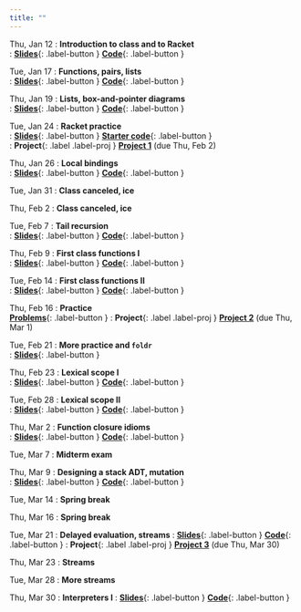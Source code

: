 ```yaml
---
title: ""
---
```


Thu, Jan 12
: **Introduction to class and to Racket**  
: [**Slides**](lectures/pl-lect1-slides.pdf){: .label-button } 
  [**Code**](lectures/pl-lect1-code.rkt){: .label-button }  
	
Tue, Jan 17
: **Functions, pairs, lists**  
: [**Slides**](lectures/pl-lect2-slides.pdf){: .label-button } 
  [**Code**](lectures/pl-lect2-code.rkt){: .label-button }  

Thu, Jan 19
: **Lists, box-and-pointer diagrams**  
: [**Slides**](lectures/pl-lect3-slides.pdf){: .label-button } 
  [**Code**](lectures/pl-lect3-code.rkt){: .label-button }  

Tue, Jan 24
: **Racket practice**  
: [**Slides**](lectures/pl-lect4-slides.pdf){: .label-button } 
  [**Starter code**](lectures/pl-lect4-code.rkt){: .label-button }  
: **Project**{: .label .label-proj } [**Project 1**](projects/proj1) (due Thu, Feb 2)
 
Thu, Jan 26
: **Local bindings**  
: [**Slides**](lectures/pl-lect5-slides.pdf){: .label-button }
  [**Code**](lectures/pl-lect5-code.rkt){: .label-button }  
  
Tue, Jan 31
: **Class canceled, ice**

Thu, Feb 2
: **Class canceled, ice**
  
Tue, Feb 7
: **Tail recursion**  
: [**Slides**](lectures/pl-lect6-slides.pdf){: .label-button }
  [**Code**](lectures/pl-lect6-code-handout.rkt){: .label-button } 
  
Thu, Feb 9
: **First class functions I**  
: [**Slides**](lectures/pl-lect7-slides.pdf){: .label-button }
  [**Code**](lectures/pl-lect7-code-start.rkt){: .label-button } 
  
Tue, Feb 14
: **First class functions II**  
: [**Slides**](lectures/pl-lect8-slides.pdf){: .label-button }
  [**Code**](lectures/pl-lect8-code.rkt){: .label-button } 
  
Thu, Feb 16
: **Practice**  
  [**Problems**](lectures/pl-lect8-code.rkt){: .label-button } 
: **Project**{: .label .label-proj } [**Project 2**](projects/proj2) (due Thu, Mar 1)
  
Tue, Feb 21
: **More practice and `foldr`**  
: [**Slides**](lectures/pl-lect10-slides.pdf){: .label-button }
  
Thu, Feb 23
: **Lexical scope I**  
: [**Slides**](lectures/pl-lect11-slides.pdf){: .label-button }
  [**Code**](lectures/pl-lect11-code.rkt){: .label-button } 
  
Tue, Feb 28
: **Lexical scope II**  
: [**Slides**](lectures/pl-lect12-slides.pdf){: .label-button }
  [**Code**](lectures/pl-lect12-code.rkt){: .label-button } 
  
Thu, Mar 2
: **Function closure idioms**  
: [**Slides**](lectures/pl-lect13-slides.pdf){: .label-button }
  [**Code**](lectures/pl-lect13-code.rkt){: .label-button } 
  
Tue, Mar 7
: **Midterm exam**  
  
Thu, Mar 9
: **Designing a stack ADT, mutation**  
: [**Slides**](lectures/pl-lect14-slides.pdf){: .label-button }
  [**Code**](lectures/pl-lect14-code.rkt){: .label-button } 
  
Tue, Mar 14
: **Spring break**  
  
Thu, Mar 16
: **Spring break**  

Tue, Mar 21
: **Delayed evaluation, streams**
: [**Slides**](lectures/pl-streams1-slides.pdf){: .label-button }
  [**Code**](lectures/pl-streams1-code.rkt){: .label-button } 
: **Project**{: .label .label-proj } [**Project 3**](projects/proj3) (due Thu, Mar 30)

Thu, Mar 23
: **Streams**

Tue, Mar 28
: **More streams**

Thu, Mar 30
: **Interpreters I**
: [**Slides**](lectures/unit-interpreters/interp1-slides.pdf){: .label-button }
  [**Code**](lectures/unit-interpreters/interpreter-start-day1.rkt){: .label-button } 